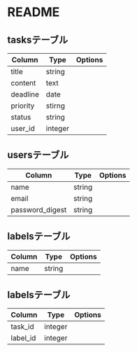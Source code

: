 # README
tasksテーブル
---
|Column|Type|Options|
|------|----|-------|
|title|string|
|content|text|
|deadline|date|
|priority|stirng|
|status|string|
|user_id|integer|


usersテーブル
---
|Column|Type|Options|
|------|----|-------|
|name|string|
|email|string|
|password_digest|string|

labelsテーブル
---
|Column|Type|Options|
|------|----|-------|
|name|string|

labelsテーブル
---
|Column|Type|Options|
|------|----|-------|
|task_id|integer|
|label_id|integer|
